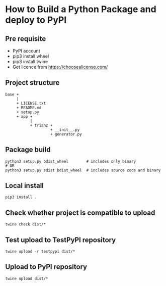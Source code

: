 # How to Build a Python Package and deploy to PyPI

## Pre requisite
- PyPI account
- pip3 install wheel
- pip3 install twine
- Get licence from https://choosealicense.com/

## Project structure
```text
base +
     |
     + LICENSE.txt
     + README.md
     + setup.py
     + app +
           |
           + trianz +
                    + __init__.py
                    + generator.py
```

## Package build
```shell
python3 setup.py bdist_wheel        # includes only binary
# OR
python3 setup.py sdist bdist_wheel  # includes source code and binary
```

## Local install
```shell
pip3 install .
```

## Check whether project is compatible to upload
```shell
twine check dist/*
```

## Test upload to TestPyPI repository
```shell
twine upload -r testpypi dist/*
```

## Upload to PyPI repository
```shell
twine upload dist/*
```
